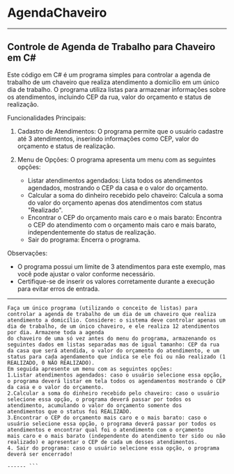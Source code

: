 # AgendaChaveiro

-------------------------------------------------------
Controle de Agenda de Trabalho para Chaveiro em C#
-------------------------------------------------------

Este código em C# é um programa simples para controlar a agenda de trabalho de um chaveiro que realiza atendimento a domicílio em um único dia de trabalho. O programa utiliza listas para armazenar informações sobre os atendimentos, incluindo CEP da rua, valor do orçamento e status de realização.

Funcionalidades Principais:

1. Cadastro de Atendimentos: O programa permite que o usuário cadastre até 3 atendimentos, inserindo informações como CEP, valor do orçamento e status de realização.

2. Menu de Opções: O programa apresenta um menu com as seguintes opções:
   - Listar atendimentos agendados: Lista todos os atendimentos agendados, mostrando o CEP da casa e o valor do orçamento.
   - Calcular a soma do dinheiro recebido pelo chaveiro: Calcula a soma do valor do orçamento apenas dos atendimentos com status "Realizado".
   - Encontrar o CEP do orçamento mais caro e o mais barato: Encontra o CEP do atendimento com o orçamento mais caro e mais barato, independentemente do status de realização.
   - Sair do programa: Encerra o programa.

Observações:

- O programa possui um limite de 3 atendimentos para este exemplo, mas você pode ajustar o valor conforme necessário.
- Certifique-se de inserir os valores corretamente durante a execução para evitar erros de entrada.

-------------------------------------------------------

```
Faça um único programa (utilizando o conceito de listas) para controlar a agenda de trabalho de um dia de um chaveiro que realiza atendimento a domicílio. Considere: o sistema deve controlar apenas um dia de trabalho, de um único chaveiro, e ele realiza 12 atendimentos por dia. Armazene toda a agenda
do chaveiro de uma só vez antes do menu do programa, armazenando os seguintes dados em listas separadas mas de igual tamanho: CEP da rua da casa que será atendida, o valor do orçamento do atendimento, e um status para cada agendamento que indica se ele foi ou não realizado (1 REALIZADO, 0 NÃO REALIZADO).
Em seguida apresente um menu com as seguintes opções:
1.Listar atendimentos agendados: caso o usuário selecione essa opção, o programa deverá listar em tela todos os agendamentos mostrando o CEP da casa e o valor do orçamento.
2.Calcular a soma do dinheiro recebido pelo chaveiro: caso o usuário selecione essa opção, o programa deverá passar por todos os atendimento, acumulando o valor do orçamento somente dos
atendimentos que o status foi REALIZADO.
3.Encontrar o CEP do orçamento mais caro e o mais barato: caso o usuário selecione essa opção, o programa deverá passar por todos os atendimentos e encontrar qual foi o atendimento com o orçamento
mais caro e o mais barato (independente do atendimento ter sido ou não realizado) e apresentar o CEP de cada um desses atendimentos.
4. Sair do programa: caso o usuário selecione essa opção, o programa deverá ser encerrado!

------ ```

